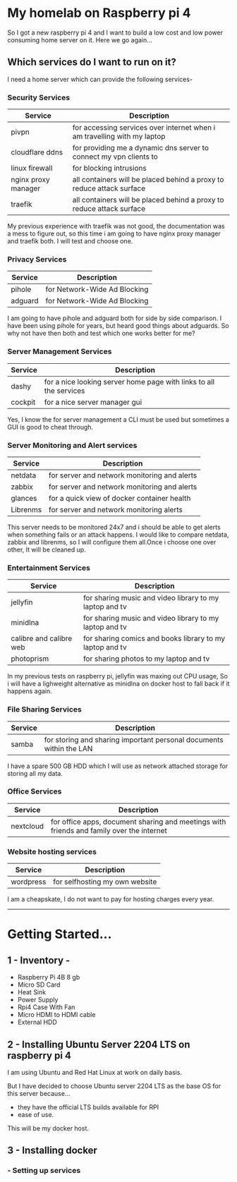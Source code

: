 # My homelab on Raspberry pi 4


So I got a new raspberry pi 4 and I want to build a low cost and low power consuming home server on it. Here we go again...

## Which services do I want to run on it?

I need a home server which can provide the following services-

### Security Services

| Service | Description |
| ----------- | ----------- |
| pivpn | for accessing services over internet when i am travelling with my laptop  |
| cloudflare ddns | for providing me a dynamic dns server to connect my vpn clients to  |
| linux firewall | for blocking intrusions  |
| nginx proxy manager | all containers will be placed behind a proxy to reduce attack surface |
| traefik | all containers will be placed behind a proxy to reduce attack surface |

My previous experience with traefik was not good, the documentation was a mess to figure out, so this time i am going to have nginx proxy manager and traefik both. I will test and choose one.

### Privacy Services

| Service | Description |
| ----------- | ----------- |
| pihole |  for Network-Wide Ad Blocking  |
| adguard |  for Network-Wide Ad Blocking  |

I am going to have pihole and adguard both for side by side comparison. I have been using pihole for years, but heard good things about adguards. So why not have then both and test which one works better for me?



### Server Management Services

| Service | Description |
| ----------- | ----------- |
| dashy |  for a nice looking server home page with links to all the services  |
| cockpit |  for a nice server manager gui  |

Yes, I know the for server management a CLI must be used but sometimes a GUI is good to cheat through.

### Server Monitoring and Alert services

| Service | Description |
| ----------- | ----------- |
| netdata |  for server and network monitoring and alerts  |
| zabbix |  for server and network monitoring and alerts  |
| glances | for a quick view of docker container health |
|Librenms| for server and network monitoring alerts

This server needs to be monitored 24x7 and i should be able to get alerts when something fails or an attack happens. I would like to compare netdata, zabbix and librenms, so I will configure them all.Once i choose one over other, It will be cleaned up.


### Entertainment Services
| Service | Description |
| ----------- | ----------- |
| jellyfin |  for sharing music and video library to my laptop and tv  |
| minidlna |  for sharing music and video library to my laptop and tv  |
| calibre and calibre web |  for sharing comics and books library to my laptop and tv  |
| photoprism | for sharing photos to my laptop and tv |


In my previous tests on raspberry pi, jellyfin was maxing out CPU usage, So i will have a lighweight alternative as minidlna on docker host to fall back if it happens again.

### File Sharing Services

| Service | Description |
| ----------- | ----------- |
| samba |  for storing and sharing important personal documents within the LAN  |

I have a spare 500 GB HDD which I will use as network attached storage for storing all my data.

### Office Services
| Service | Description |
| ----------- | ----------- |
| nextcloud |  for office apps, document sharing and meetings with friends and family over the internet |

### Website hosting services

| Service | Description |
| ----------- | ----------- |
| wordpress |  for selfhosting my own website |

I am a cheapskate, I do not want to pay for hosting charges every year.

----

# Getting Started...

## 1 - Inventory -

- Raspberry Pi 4B 8 gb
- Micro SD Card
- Heat Sink
- Power Supply
- Rpi4 Case With Fan
- Micro HDMI to HDMI cable
- External HDD

## 2 - Installing Ubuntu Server 2204 LTS on raspberry pi 4

I am using Ubuntu and Red Hat Linux at work on daily basis. 

But I have decided to choose Ubuntu server 2204 LTS as the base OS for this server because...

- they have the official LTS builds available for RPI
- ease of use.


This will be my docker host.


## 3 - Installing docker


### - Setting up services




